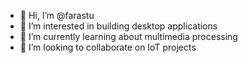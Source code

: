 - 👋 Hi, I’m @farastu
- 👀 I’m interested in building desktop applications
- 🌱 I’m currently learning about multimedia processing
- 💞️ I’m looking to collaborate on IoT projects

<!---
farastu/farastu is a ✨ special ✨ repository because its `README.md` (this file) appears on your GitHub profile.
You can click the Preview link to take a look at your changes.
--->
